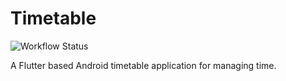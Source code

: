 # Timetable
![Workflow Status](https://github.com/user5522/timetable/actions/workflows/build.yml/badge.svg)

A Flutter based Android timetable application for managing time.